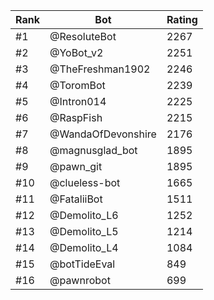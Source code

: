 Rank|Bot|Rating
---|---|---
#1|@ResoluteBot|2267
#2|@YoBot_v2|2251
#3|@TheFreshman1902|2246
#4|@ToromBot|2239
#5|@Intron014|2225
#6|@RaspFish|2215
#7|@WandaOfDevonshire|2176
#8|@magnusglad_bot|1895
#9|@pawn_git|1895
#10|@clueless-bot|1665
#11|@FataliiBot|1511
#12|@Demolito_L6|1252
#13|@Demolito_L5|1214
#14|@Demolito_L4|1084
#15|@botTideEval|849
#16|@pawnrobot|699
